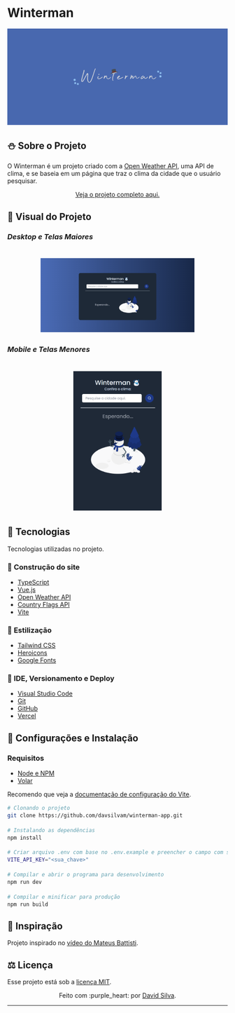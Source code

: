 # Winterman

<img src="./.github/banner-winterman.png" />

## :snowman: **Sobre o Projeto**

O Winterman é um projeto criado com a [Open Weather API](https://openweathermap.org), uma API de clima, e se baseia em um página que traz o clima da cidade que o usuário pesquisar.

<p align="center">
   <a href="https://winterman-app.vercel.app">Veja o projeto completo aqui.</a>
</p>

## :art: **Visual do Projeto**
### *Desktop e Telas Maiores*
<h1 align="center">
    <img src="./.github/desktop-screenshot.gif" style="width: 70%">
</h1>

### *Mobile e Telas Menores*
<h1 align="center">
    <img src="./.github/mobile-screenshot.gif" style="width: 40%;">
</h1>

## :wrench: **Tecnologias**

Tecnologias utilizadas no projeto.

### :hammer: **Construção do site**

- [TypeScript](https://www.typescriptlang.org)
- [Vue.js](https://vuejs.org)
- [Open Weather API](https://openweathermap.org)
- [Country Flags API](https://countryflagsapi.com)
- [Vite](https://vitejs.dev/)

### :art: **Estilização**

- [Tailwind CSS](https://tailwindcss.com)
- [Heroicons](https://heroicons.com)
- [Google Fonts](https://fonts.google.com)

### :open_file_folder: **IDE, Versionamento e Deploy**

- [Visual Studio Code](https://code.visualstudio.com)
- [Git](https://git-scm.com)
- [GitHub](https://github.com)
- [Vercel](https://vercel.com/)

## :rocket: **Configurações e Instalação**

### Requisitos
- [Node e NPM](https://nodejs.org/)
- [Volar](https://marketplace.visualstudio.com/items?itemName=Vue.volar)

Recomendo que veja a [documentação de configuração do Vite](https://vitejs.dev/config/). 

```sh
# Clonando o projeto
git clone https://github.com/davsilvam/winterman-app.git

# Instalando as dependências
npm install

# Criar arquivo .env com base no .env.example e preencher o campo com sua chave da API
VITE_API_KEY="<sua_chave>"

# Compilar e abrir o programa para desenvolvimento
npm run dev

# Compilar e minificar para produção
npm run build
```

## :balloon: Inspiração

Projeto inspirado no [vídeo do Mateus Battisti](https://www.youtube.com/watch?v=VS8EBgPwsSU&t=125s).

## :balance_scale: **Licença**

Esse projeto está sob a [licença MIT](https://github.com/davsilvam/winterman-app/blob/main/LICENSE.md).

<p align="center">
  Feito com :purple_heart: por <a href="https://www.linkedin.com/in/davsilvam/">David Silva</a>.
</p>

---
